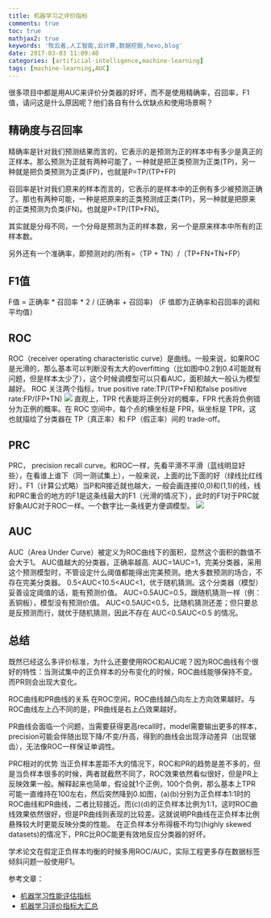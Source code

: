 ```yaml
---
title: 机器学习之评价指标
comments: true
toc: true
mathjax2: true
keywords: '牧云者,人工智能,云计算,数据挖掘,hexo,blog'
date: 2017-03-03 11:09:40
categories: [artificial-intelligence,machine-learning]
tags: [machine-learning,AUC]
---
```

很多项目中都是用AUC来评价分类器的好坏，而不是使用精确率，召回率，F1值，请问这是什么原因呢？他们各自有什么优缺点和使用场景啊？
 <!--more-->
## 精确度与召回率
精确率是针对我们预测结果而言的，它表示的是预测为正的样本中有多少是真正的正样本。那么预测为正就有两种可能了，一种就是把正类预测为正类(TP)，另一种就是把负类预测为正类(FP)，也就是P=TP/(TP+FP)

召回率是针对我们原来的样本而言的，它表示的是样本中的正例有多少被预测正确了。那也有两种可能，一种是把原来的正类预测成正类(TP)，另一种就是把原来的正类预测为负类(FN)。也就是P=TP/(TP+FN)。

其实就是分母不同，一个分母是预测为正的样本数，另一个是原来样本中所有的正样本数。

另外还有一个准确率，即预测对的/所有=（TP + TN）/（TP+FN+TN+FP）

## F1值
 F值  = 正确率 * 召回率 * 2 / (正确率 + 召回率) （F 值即为正确率和召回率的调和平均值）

## ROC
ROC（receiver operating characteristic curve）是曲线。一般来说，如果ROC是光滑的，那么基本可以判断没有太大的overfitting（比如图中0.2到0.4可能就有问题，但是样本太少了），这个时候调模型可以只看AUC，面积越大一般认为模型越好。
ROC 关注两个指标，true positive rate:TP/(TP+FN)和false positive rate:FP/(FP+TN)
![](/img/roc.jpg)
直观上，TPR 代表能将正例分对的概率，FPR 代表将负例错分为正例的概率。在 ROC 空间中，每个点的横坐标是 FPR，纵坐标是 TPR，这也就描绘了分类器在 TP（真正率）和 FP（假正率）间的 trade-off。

## PRC
PRC， precision recall curve。和ROC一样，先看平滑不平滑（蓝线明显好些），在看谁上谁下（同一测试集上），一般来说，上面的比下面的好（绿线比红线好）。F1（计算公式略）当P和R接近就也越大，一般会画连接(0,0)和(1,1)的线，线和PRC重合的地方的F1是这条线最大的F1（光滑的情况下），此时的F1对于PRC就好象AUC对于ROC一样。一个数字比一条线更方便调模型。
![](/img/rpc.jpg)

## AUC
AUC（Area Under Curve）被定义为ROC曲线下的面积，显然这个面积的数值不会大于1。
AUC值越大的分类器，正确率越高.
AUC=1AUC=1，完美分类器，采用这个预测模型时，不管设定什么阈值都能得出完美预测。绝大多数预测的场合，不存在完美分类器。
0.5<AUC<10.5<AUC<1，优于随机猜测。这个分类器（模型）妥善设定阈值的话，能有预测价值。
AUC=0.5AUC=0.5，跟随机猜测一样（例：丢铜板），模型没有预测价值。
AUC<0.5AUC<0.5，比随机猜测还差；但只要总是反预测而行，就优于随机猜测，因此不存在 AUC<0.5AUC<0.5 的情况。

## 总结
既然已经这么多评价标准，为什么还要使用ROC和AUC呢？因为ROC曲线有个很好的特性：当测试集中的正负样本的分布变化的时候，ROC曲线能够保持不变。而PR则会出现大变化。

ROC曲线和PR曲线的关系
在ROC空间，ROC曲线越凸向左上方向效果越好。与ROC曲线左上凸不同的是，PR曲线是右上凸效果越好。

PR曲线会面临一个问题，当需要获得更高recall时，model需要输出更多的样本，precision可能会伴随出现下降/不变/升高，得到的曲线会出现浮动差异（出现锯齿），无法像ROC一样保证单调性。

PRC相对的优势
当正负样本差距不大的情况下，ROC和PR的趋势是差不多的，但是当负样本很多的时候，两者就截然不同了，ROC效果依然看似很好，但是PR上反映效果一般。解释起来也简单，假设就1个正例，100个负例，那么基本上TPR可能一直维持在100左右，然后突然降到0.如图，(a)(b)分别为正负样本1:1时的ROC曲线和PR曲线，二者比较接近。而(c)(d)的正负样本比例为1:1，这时ROC曲线效果依然很好，但是PR曲线则表现的比较差。这就说明PR曲线在正负样本比例悬殊较大时更能反映分类的性能。
在正负样本分布得极不均匀(highly skewed datasets)的情况下，PRC比ROC能更有效地反应分类器的好坏。

学术论文在假定正负样本均衡的时候多用ROC/AUC，实际工程更多存在数据标签倾斜问题一般使用F1。

参考文章：
* [机器学习性能评估指标](http://charleshm.github.io/2016/03/Model-Performance/#)
* [机器学习评价指标大汇总](http://www.zhaokv.com/2016/03/ml-metric.html)
